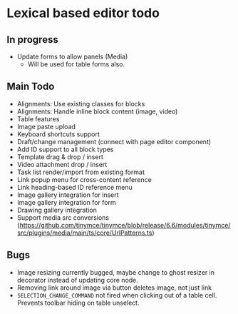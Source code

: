 # Lexical based editor todo

## In progress

- Update forms to allow panels (Media)
  - Will be used for table forms also. 

## Main Todo

- Alignments: Use existing classes for blocks
- Alignments: Handle inline block content (image, video)
- Table features
- Image paste upload
- Keyboard shortcuts support
- Draft/change management (connect with page editor component)
- Add ID support to all block types
- Template drag & drop / insert
- Video attachment drop / insert
- Task list render/import from existing format
- Link popup menu for cross-content reference
- Link heading-based ID reference menu
- Image gallery integration for insert
- Image gallery integration for form
- Drawing gallery integration
- Support media src conversions (https://github.com/tinymce/tinymce/blob/release/6.6/modules/tinymce/src/plugins/media/main/ts/core/UrlPatterns.ts)

## Bugs

- Image resizing currently bugged, maybe change to ghost resizer in decorator instead of updating core node.
- Removing link around image via button deletes image, not just link 
- `SELECTION_CHANGE_COMMAND` not fired when clicking out of a table cell. Prevents toolbar hiding on table unselect.